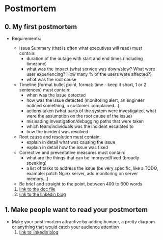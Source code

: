 # Postmortem

## 0. My first postmortem
- Requirements:
  - Issue Summary (that is often what executives will read) must contain:
    - duration of the outage with start and end times (including timezone)
    - what was the impact (what service was down/slow? What were user experiencing? How many % of the users were affected?)
    - what was the root cause
  - Timeline (format bullet point, format: time - keep it short, 1 or 2 sentences) must contain:
    - when was the issue detected
    - how was the issue detected (monitoring alert, an engineer noticed something, a customer complained…)
    - actions taken (what parts of the system were investigated, what were the assumption on the root cause of the issue)
    - misleading investigation/debugging paths that were taken
    - which team/individuals was the incident escalated to
    - how the incident was resolved
  - Root cause and resolution must contain:
    - explain in detail what was causing the issue
    - explain in detail how the issue was fixed
  - Corrective and preventative measures must contain:
    - what are the things that can be improved/fixed (broadly speaking)
    - a list of tasks to address the issue (be very specific, like a TODO, example: patch Nginx server, add monitoring on server memory…)
  - Be brief and straight to the point, between 400 to 600 words

  1. [link to the doc file](https://docs.google.com/document/d/1qtiS289zmvi5CYd5dKx7Gu5bfMbq2dpJ5Be36Sf2QJk/edit?usp=drivesdk)
  2. [link to the linkedin blog](https://www.linkedin.com/pulse/postmortem-anthony-amansowomhan-4dgxf)

## 1. Make people want to read your postmortem
- Make your post-mortem attractive by adding humour, a pretty diagram or anything that would catch your audience attention
  1. [link to linkedin blog](https://www.linkedin.com/pulse/postmortem-report-i-need-break-anthony-amansowomhan-gjupf/)
